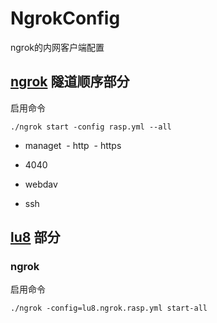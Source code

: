 # NgrokConfig
ngrok的内网客户端配置


## [ngrok](http://ngrok.com) 隧道顺序部分
启用命令
```
./ngrok start -config rasp.yml --all
```

- managet
  - http
  - https
  
- 4040

- webdav

- ssh

## [lu8](http://lu8.top) 部分
### ngrok
启用命令
```
./ngrok -config=lu8.ngrok.rasp.yml start-all
```


